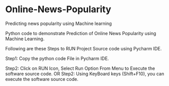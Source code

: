 # Online-News-Popularity
Predicting news popularity using Machine learning

Python code to demonstrate Prediction of Online News Popularity using Machine Learning.

Following are these Steps to RUN Project Source code using Pycharm IDE.

Step1: Copy the python code File in Pycharm IDE.

Step2: Click on RUN Icon, Select Run Option From Menu to Execute the software source code. 
OR 
Step2: Using KeyBoard keys (Shift+F10), you can execute the software source code.
